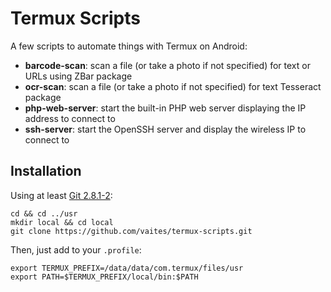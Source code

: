 Termux Scripts
==============

A few scripts to automate things with Termux on Android:

* **barcode-scan**: scan a file (or take a photo if not specified) for text or URLs using ZBar package
* **ocr-scan**: scan a file (or take a photo if not specified) for text Tesseract package
* **php-web-server**: start the built-in PHP web server displaying the IP address to connect to
* **ssh-server**: start the OpenSSH server and display the wireless IP to connect to

Installation
------------

Using at least [Git 2.8.1-2](https://github.com/vaites/termux-packages/commit/11c62dd2484d16cd4cce471166765b8550873956):

```shell
cd && cd ../usr
mkdir local && cd local
git clone https://github.com/vaites/termux-scripts.git
```

Then, just add to your `.profile`:

```shell
export TERMUX_PREFIX=/data/data/com.termux/files/usr
export PATH=$TERMUX_PREFIX/local/bin:$PATH
```
